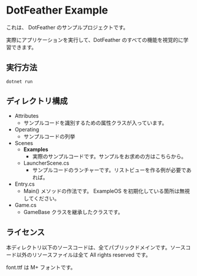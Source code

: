 # DotFeather Example

これは、 DotFeather のサンプルプロジェクトです。

実際にアプリケーションを実行して、DotFeather のすべての機能を視覚的に学習できます。

## 実行方法

```
dotnet run
```

## ディレクトリ構成

+ Attributes
	+ サンプルコードを識別するための属性クラスが入っています。
+ Operating
	+ サンプルコードの列挙
+ Scenes
	+ **Examples**
		+ 実際のサンプルコードです。サンプルをお求めの方はこちらから。
	+ LauncherScene.cs
		+ サンプルコードのランチャーです。リストビューを作る例が必要であれば。
+ Entry.cs
	+ Main() メソッドの作法です。 ExampleOS を初期化している箇所は無視してください。
+ Game.cs
	+ GameBase クラスを継承したクラスです。


## ライセンス

本ディレクトリ以下のソースコードは、全てパブリックドメインです。ソースコード以外のリソースファイルは全て All rights reserved です。

font.ttf は M+ フォントです。
